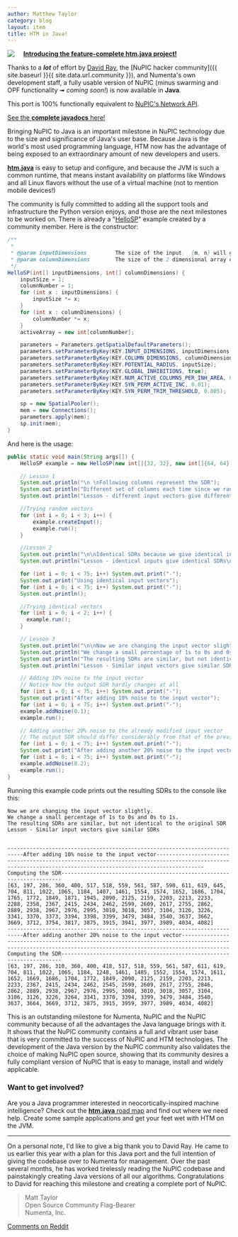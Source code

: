 ```yaml
---
author: Matthew Taylor
category: blog
layout: item
title: HTM in Java!
---
```


<div style="float:left;margin-right: 20px;"><img src="{{ site.baseurl }}/images/blog/java-duke.png"/></div>

**[Introducing the feature-complete htm.java project!](https://github.com/numenta/htm.java)**

Thanks to a _**lot**_ of effort by [David Ray](https://github.com/cogmission), the [NuPIC hacker community]({{ site.baseurl }}{{ site.data.url.community }}), and Numenta's own development staff, a fully usable version of NuPIC (minus swarming and OPF functionality ➟ _coming soon!_) is now available in **Java**.

This port is 100% functionally equivalent to [NuPIC's Network API](https://github.com/numenta/nupic/wiki/NuPIC-Architecture).

[See the **complete javadocs** here!](http://numenta.org/docs/htm.java/)

Bringing NuPIC to Java is an important milestone in NuPIC technology due to the size and significance of Java's user base. Because Java is the world's most used programming language, HTM now has the advantage of being exposed to an extraordinary amount of new developers and users.

**[htm.java](https://github.com/numenta/htm.java)** is easy to setup and configure, and because the JVM is such a common runtime, that means instant availability on platforms like Windows and all Linux flavors without the use of a virtual machine (not to mention mobile devices!)

The community is fully committed to adding all the support tools and infrastructure the Python version enjoys, and those are the next milestones to be worked on. There is already a "[HelloSP](https://github.com/numenta/htm.java/tree/master/src/main/java/org/numenta/nupic/examples/sp)" example created by a community member. Here is the constructor:

~~~ java
/**
 *
 * @param inputDimensions         The size of the input.  {m, n} will give a size of m x n
 * @param columnDimensions        The size of the 2 dimensional array of columns
 */
HelloSP(int[] inputDimensions, int[] columnDimensions) {
    inputSize = 1;
    columnNumber = 1;
    for (int x : inputDimensions) {
        inputSize *= x;
    }
    for (int x : columnDimensions) {
        columnNumber *= x;
    }
    activeArray = new int[columnNumber];

    parameters = Parameters.getSpatialDefaultParameters();
    parameters.setParameterByKey(KEY.INPUT_DIMENSIONS, inputDimensions);
    parameters.setParameterByKey(KEY.COLUMN_DIMENSIONS, columnDimensions);
    parameters.setParameterByKey(KEY.POTENTIAL_RADIUS, inputSize);
    parameters.setParameterByKey(KEY.GLOBAL_INHIBITIONS, true);
    parameters.setParameterByKey(KEY.NUM_ACTIVE_COLUMNS_PER_INH_AREA, 0.02*columnNumber);
    parameters.setParameterByKey(KEY.SYN_PERM_ACTIVE_INC, 0.01);
    parameters.setParameterByKey(KEY.SYN_PERM_TRIM_THRESHOLD, 0.005);

    sp = new SpatialPooler();
    mem = new Connections();
    parameters.apply(mem);
    sp.init(mem);
}
~~~

And here is the usage:

~~~ java
public static void main(String args[]) {
    HelloSP example = new HelloSP(new int[]{32, 32}, new int[]{64, 64});

    // Lesson 1
    System.out.println("\n \nFollowing columns represent the SDR");
    System.out.println("Different set of columns each time since we randomize the input");
    System.out.println("Lesson - different input vectors give different SDRs\n\n");

    //Trying random vectors
    for (int i = 0; i < 3; i++) {
        example.createInput();
        example.run();
    }

    //Lesson 2
    System.out.println("\n\nIdentical SDRs because we give identical inputs");
    System.out.println("Lesson - identical inputs give identical SDRs\n\n");

    for (int i = 0; i < 75; i++) System.out.print("-");
    System.out.print("Using identical input vectors");
    for (int i = 0; i < 75; i++) System.out.print("-");
    System.out.println();

    //Trying identical vectors
    for (int i = 0; i < 2; i++) {
      example.run();
    }

    // Lesson 3
    System.out.println("\n\nNow we are changing the input vector slightly.");
    System.out.println("We change a small percentage of 1s to 0s and 0s to 1s.");
    System.out.println("The resulting SDRs are similar, but not identical to the original SDR");
    System.out.println("Lesson - Similar input vectors give similar SDRs\n\n");

    // Adding 10% noise to the input vector
    // Notice how the output SDR hardly changes at all
    for (int i = 0; i < 75; i++) System.out.print("-");
    System.out.print("After adding 10% noise to the input vector");
    for (int i = 0; i < 75; i++) System.out.print("-");
    example.addNoise(0.1);
    example.run();

    // Adding another 20% noise to the already modified input vector
    // The output SDR should differ considerably from that of the previous output
    for (int i = 0; i < 75; i++) System.out.print("-");
    System.out.print("After adding another 20% noise to the input vector");
    for (int i = 0; i < 75; i++) System.out.print("-");
    example.addNoise(0.2);
    example.run();
}
~~~

Running this example code prints out the resulting SDRs to the console like this:

~~~
Now we are changing the input vector slightly.
We change a small percentage of 1s to 0s and 0s to 1s.
The resulting SDRs are similar, but not identical to the original SDR
Lesson - Similar input vectors give similar SDRs


---------------------------------------------------------------------------After adding 10% noise to the input vector-----------------------------------------------------------------------------------------------------------------------------------------------------------Computing the SDR----------------------------------------------------------------------
[63, 197, 286, 360, 400, 517, 518, 559, 561, 587, 590, 611, 619, 645, 704, 811, 1022, 1065, 1184, 1407, 1461, 1554, 1574, 1652, 1686, 1704, 1765, 1772, 1849, 1871, 1945, 2090, 2125, 2159, 2203, 2213, 2233, 2288, 2358, 2367, 2415, 2434, 2462, 2599, 2609, 2617, 2755, 2862, 2889, 2938, 2967, 2976, 2995, 3010, 3018, 3057, 3104, 3126, 3226, 3341, 3370, 3373, 3394, 3398, 3399, 3479, 3484, 3540, 3637, 3662, 3669, 3712, 3754, 3817, 3875, 3915, 3941, 3977, 3989, 4034, 4082]
---------------------------------------------------------------------------After adding another 20% noise to the input vector-----------------------------------------------------------------------------------------------------------------------------------------------------------Computing the SDR----------------------------------------------------------------------
[63, 197, 286, 310, 360, 400, 418, 517, 518, 559, 561, 587, 611, 619, 704, 811, 1022, 1065, 1184, 1248, 1461, 1485, 1552, 1554, 1574, 1611, 1652, 1669, 1686, 1704, 1772, 1849, 2090, 2125, 2159, 2203, 2213, 2233, 2367, 2415, 2434, 2462, 2545, 2599, 2609, 2617, 2755, 2846, 2862, 2889, 2938, 2967, 2976, 2995, 3008, 3010, 3018, 3057, 3104, 3106, 3126, 3226, 3264, 3341, 3370, 3394, 3399, 3479, 3484, 3540, 3637, 3664, 3669, 3712, 3875, 3915, 3959, 3977, 3989, 4034, 4082]

~~~

This is an outstanding milestone for Numenta, NuPIC and the NuPIC community because of all the advantages the Java language brings with it. It shows that the NuPIC community contains a full and vibrant user base that is very committed to the success of NuPIC and HTM technologies. The development of the Java version by the NuPIC community also validates the choice of making NuPIC open source, showing that its community desires a fully compliant version of NuPIC that is easy to manage, install and widely applicable.

### Want to get involved?

Are you a Java programmer interested in neocortically-inspired machine intelligence? Check out the [**htm.java** road map](https://github.com/numenta/htm.java/wiki/Roadmap) and find out where we need help. Create some sample applications and get your feet wet with HTM on the JVM.

* * *

On a personal note, I'd like to give a big thank you to David Ray. He came to us earlier this year with a plan for this Java port and the full intention of giving the codebase over to Numenta for management. Over the past several months, he has worked tirelessly reading the NuPIC codebase and painstakingly creating Java versions of all our algorithms. Congratulations to David for reaching this milestone and creating a complete port of NuPIC.

> Matt Taylor <br/>
> Open Source Community Flag-Bearer <br/>
> Numenta, Inc.

[Comments on Reddit](http://www.reddit.com/r/MachineLearning/comments/2o5zp3/htm_in_java/)

